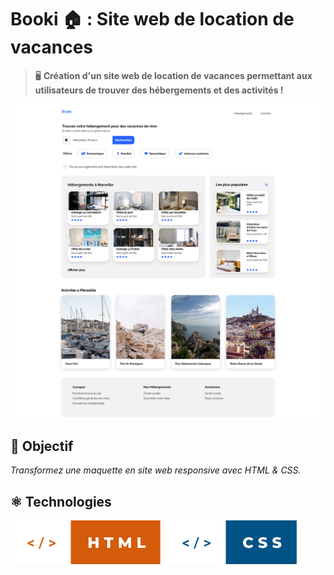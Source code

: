 # Booki 🏠 : Site web de location de vacances 

> 🖥️ **Création d'un site web de location de vacances permettant aux utilisateurs de trouver des hébergements et des activités !**

![screenshot du site](./images/screenshot/67383048.png)

## 🎯 Objectif

_Transformez une maquette en site web responsive avec HTML & CSS._

## ⚛️ Technologies
![html](./images/screenshot/html.svg)&nbsp;&nbsp;![css](./images/screenshot/css.svg)